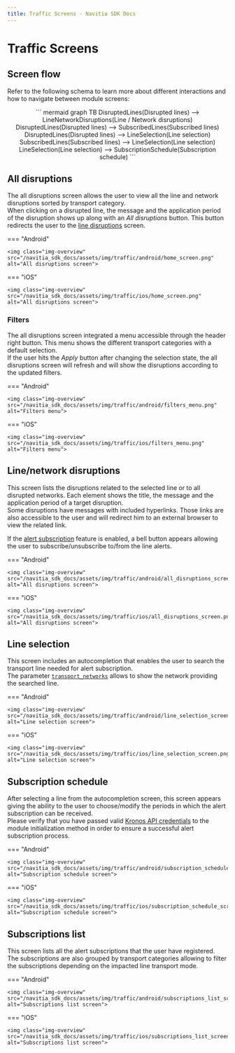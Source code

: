 ```yaml
---
title: Traffic Screens - Navitia SDK Docs
---
```


# Traffic Screens

## Screen flow

Refer to the following schema to learn more about different interactions and how to navigate between module screens:

<div style="text-align: center">
``` mermaid
graph TB
    DisruptedLines(Disrupted lines) --> LineNetworkDisruptions(Line / Network disruptions)
    DisruptedLines(Disrupted lines) --> SubscribedLines(Subscribed lines)
    DisruptedLines(Disrupted lines) --> LineSelection(Line selection)
    SubscribedLines(Subscribed lines) --> LineSelection(Line selection)
    LineSelection(Line selection) --> SubscriptionSchedule(Subscription schedule)
```
</div>

## All disruptions

The all disruptions screen allows the user to view all the line and network disruptions sorted by transport category.<br>
When clicking on a disrupted line, the message and the application period of the disruption shows up along with an _All disruptions_ button. This button redirects the user to the [line disruptions](#linenetwork-disruptions) screen.

=== "Android"

    <img class="img-overview" src="/navitia_sdk_docs/assets/img/traffic/android/home_screen.png" alt="All disruptions screen">

=== "iOS"

    <img class="img-overview" src="/navitia_sdk_docs/assets/img/traffic/ios/home_screen.png" alt="All disruptions screen">

### Filters

The all disruptions screen integrated a menu accessible through the header right button. This menu shows the different transport categories with a default selection.<br>
If the user hits the _Apply_ button after changing the selection state, the all disruptions screen will refresh and will show the disruptions according to the updated filters.

=== "Android"

    <img class="img-overview" src="/navitia_sdk_docs/assets/img/traffic/android/filters_menu.png" alt="Filters menu">

=== "iOS"

    <img class="img-overview" src="/navitia_sdk_docs/assets/img/traffic/ios/filters_menu.png" alt="Filters menu">

## Line/network disruptions

This screen lists the disruptions related to the selected line or to all disrupted networks. Each element shows the title, the message and the application period of a target disruption.<br>
Some disruptions have messages with included hyperlinks. Those links are also accessible to the user and will redirect him to an external browser to view the related link.<br>

If the [alert subscription](#alert-subscription) feature is enabled, a bell button appears allowing the user to subscribe/unsubscribe to/from the line alerts.

=== "Android"

    <img class="img-overview" src="/navitia_sdk_docs/assets/img/traffic/android/all_disruptions_screen.png" alt="All disruptions screen">

=== "iOS"

    <img class="img-overview" src="/navitia_sdk_docs/assets/img/traffic/ios/all_disruptions_screen.png" alt="All disruptions screen">

## Line selection

This screen includes an autocompletion that enables the user to search the transport line needed for alert subscription.<br>
The parameter [`transport_networks`](../../getting_started/#traffic-features) allows to show the network providing the searched line. 

=== "Android"

    <img class="img-overview" src="/navitia_sdk_docs/assets/img/traffic/android/line_selection_screen.png" alt="Line selection screen">

=== "iOS"

    <img class="img-overview" src="/navitia_sdk_docs/assets/img/traffic/ios/line_selection_screen.png" alt="Line selection screen">

## Subscription schedule

After selecting a line from the autocompletion screen, this screen appears giving the ability to the user to choose/modify the periods in which the alert subscription can be received.<br>
Please verify that you have passed valid [Kronos API credentials](#traffic-alert-subscription-credentials) to the module initialization method in order to ensure a successful alert subscription process.

=== "Android"

    <img class="img-overview" src="/navitia_sdk_docs/assets/img/traffic/android/subscription_schedule_screen.png" alt="Subscription schedule screen">

=== "iOS"

    <img class="img-overview" src="/navitia_sdk_docs/assets/img/traffic/ios/subscription_schedule_screen.png" alt="Subscription schedule screen">

## Subscriptions list

This screen lists all the alert subscriptions that the user have registered. The subscriptions are also grouped by transport categories allowing to filter the subscriptions depending on the impacted line transport mode.

=== "Android"

    <img class="img-overview" src="/navitia_sdk_docs/assets/img/traffic/android/subscriptions_list_screen.png" alt="Subscriptions list screen">

=== "iOS"

    <img class="img-overview" src="/navitia_sdk_docs/assets/img/traffic/ios/subscriptions_list_screen.png" alt="Subscriptions list screen">